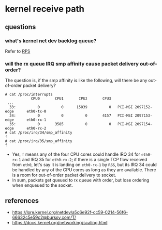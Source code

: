# kernel receive path

## questions
### what's kernel net dev backlog queue?
Refer to [RPS](https://github.com/lolyu/aoi/blob/master/books/understanding_linux_networking/01_kernel_receive_path/RPS.md)

### will the rx queue IRQ smp affinity cause packet delivery out-of-order?
The question is, if the smp affinity is like the following, will there be any out-of-order packet delivery?
```
# cat /proc/interrupts
            CPU0       CPU1       CPU2       CPU3
 ...
  33:          0          0      15839          0   PCI-MSI 2097152-edge      eth0-tx-0
  34:          0          0          0       4157   PCI-MSI 2097153-edge      eth0-rx-1
  35:          0       3585          0          0   PCI-MSI 2097154-edge      eth0-rx-2
# cat /proc/irq/34/smp_affinity
f
# cat /proc/irq/35/smp_affinity
f
```
* Yes, `f` means any of the four CPU cores could handle IRQ 34 for `eth0-rx-1` and IRQ 35 for `eth0-rx-2`; if there is a single TCP flow received from `eth0`, let's say it is landing on `eth0-rx-1` by `RSS`, but its IRQ 34 could be handled by any of the CPU cores as long as they are available. There is a room for out-of-order packet delivery to socket.
* In sum, packets get queued to rx queue with order, but lose ordering when enqueued to the socket.

## references
* https://lore.kernel.org/netdev/a5c6e92f-cc59-0214-56f6-66632c5e59c2@bursov.com/T/
* https://docs.kernel.org/networking/scaling.html

